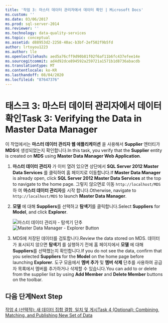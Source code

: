 ```yaml
---
title: '작업 3: 마스터 데이터 관리자에서 데이터 확인 | Microsoft Docs'
ms.custom: ''
ms.date: 03/06/2017
ms.prod: sql-server-2014
ms.reviewer: ''
ms.technology: data-quality-services
ms.topic: conceptual
ms.assetid: d88953d2-2258-40ac-b3bf-2ef502f9b5fd
author: lrtoyou1223
ms.author: lle
ms.openlocfilehash: aed5a76cff9d90b81f02f6af11b6fc437efee14e
ms.sourcegitcommit: ad4d92dce894592a259721a1571b1d8736abacdb
ms.translationtype: MT
ms.contentlocale: ko-KR
ms.lasthandoff: 08/04/2020
ms.locfileid: "87647376"
---
```

# <a name="task-3-verifying-the-data-in-master-data-manager"></a><span data-ttu-id="9f38f-102">태스크 3: 마스터 데이터 관리자에서 데이터 확인</span><span class="sxs-lookup"><span data-stu-id="9f38f-102">Task 3: Verifying the Data in Master Data Manager</span></span>
  <span data-ttu-id="9f38f-103">이 작업에서는 **마스터 데이터 관리자 웹 애플리케이션** 을 사용해서 **Supplier** 엔터티가 **MDS**에 생성되었는지 확인합니다.</span><span class="sxs-lookup"><span data-stu-id="9f38f-103">In this task, you verify that the **Supplier** entity is created on **MDS** using **Master Data Manager Web Application**.</span></span>

1.  <span data-ttu-id="9f38f-104">**마스터 데이터 관리자** 가 이미 열려 있으면 상단에서 **SQL Server 2012 Master Data Services** 를 클릭하여 홈 페이지로 이동합니다.</span><span class="sxs-lookup"><span data-stu-id="9f38f-104">If **Master Data Manager** is already open, click **SQL Server 2012 Master Data Services** at the top to navigate to the home page.</span></span> <span data-ttu-id="9f38f-105">그렇지 않으면로 이동 `http://localhost/MDS` 하 여 **마스터 데이터 관리자**를 시작 합니다.</span><span class="sxs-lookup"><span data-stu-id="9f38f-105">Otherwise, navigate to `http://localhost/MDS` to launch **Master Data Manager**.</span></span>

2.  <span data-ttu-id="9f38f-106">**모델** 에 대해 **Suppliers**를 선택하고 **탐색기**를 클릭합니다.</span><span class="sxs-lookup"><span data-stu-id="9f38f-106">Select **Suppliers** for **Model**, and click **Explorer**.</span></span>

     <span data-ttu-id="9f38f-107">![마스터 데이터 관리자 - 탐색기 단추](../../2014/tutorials/media/et-verifyingthedatainmasterdatamanager.jpg "마스터 데이터 관리자 - 탐색기 단추")</span><span class="sxs-lookup"><span data-stu-id="9f38f-107">![Master Data Manager - Explorer Button](../../2014/tutorials/media/et-verifyingthedatainmasterdatamanager.jpg "Master Data Manager - Explorer Button")</span></span>

3.  <span data-ttu-id="9f38f-108">MDS에 저장된 데이터를 검토합니다.</span><span class="sxs-lookup"><span data-stu-id="9f38f-108">Review the data stored on MDS.</span></span> <span data-ttu-id="9f38f-109">데이터가 표시되지 않으면 **탐색기** 를 실행하기 전에 홈 페이지에서 **모델** 에 대해 **Suppliers**를 선택했는지 확인합니다.</span><span class="sxs-lookup"><span data-stu-id="9f38f-109">If you do not see the data, confirm that you selected **Suppliers** for the **Model** on the home page before launching **Explorer**.</span></span> <span data-ttu-id="9f38f-110">도구 모음에서 **멤버 추가** 및 **멤버 삭제** 단추를 사용하여 공급자 목록에서 멤버를 추가하거나 삭제할 수 있습니다.</span><span class="sxs-lookup"><span data-stu-id="9f38f-110">You can add to or delete from the supplier list by using **Add Member** and **Delete Member** buttons on the toolbar.</span></span>

## <a name="next-step"></a><span data-ttu-id="9f38f-111">다음 단계</span><span class="sxs-lookup"><span data-stu-id="9f38f-111">Next Step</span></span>
 [<span data-ttu-id="9f38f-112">작업 4 &#40;선택적&#41;: 새 데이터 집합 결합, 일치 및 게시</span><span class="sxs-lookup"><span data-stu-id="9f38f-112">Task 4 &#40;Optional&#41;: Combining, Matching, and Publishing New Set of Data</span></span>](../../2014/tutorials/task-4-optional-combining-matching-and-publishing-new-set-of-data.md)


